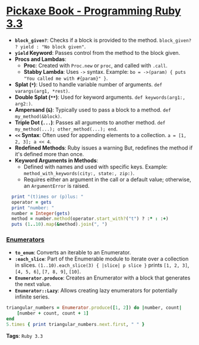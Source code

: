 # [Pickaxe Book - Programming Ruby 3.3](https://learning.oreilly.com/library/view/programming-ruby-3-3/9798888650684/)


- **`block_given?`**: Checks if a block is provided to the method. `block_given? ? yield : "No block given"`.
- **`yield` Keyword**: Passes control from the method to the block given. 
- **Procs and Lambdas**:
  - **Proc**: Created with `Proc.new` or `proc`, and called with `.call`.
  - **Stabby Lambda**: Uses `->` syntax. Example: `bo = ->(param) { puts "You called me with #{param}" }`.
- **Splat (`*`)**: Used to handle variable number of arguments. `def varargs(arg1, *rest)`.
- **Double Splat (`**`)**: Used for keyword arguments. `def keywords(arg1:, arg2:)`.
- **Ampersand (`&`)**: Typically used to pass a block to a method. `def my_method(&block)`.
- **Triple Dot (`...`)**: Passes all arguments to another method. `def my_method(...); other_method(...); end`.
- **`<<` Syntax**: Often used for appending elements to a collection. `a = [1, 2, 3]; a << 4`.
- **Redefined Methods**: Ruby issues a warning But, redefines the method if it's defined more than once.
- **Keyword Arguments in Methods**:
  - Defined with names and used with specific keys. Example: `method_with_keywords(city:, state:, zip:)`.
  - Requires either an argument in the call or a default value; otherwise, an `ArgumentError` is raised.

```ruby
  print "(t)imes or (p)lus: "
  operator = gets
  print "number: "
  number = Integer(gets)
  method = number.method(operator.start_with?("t") ? :* : :+)
  puts (1..10).map(&method).join(", ")
```


### [Enumerators](https://docs.ruby-lang.org/en/master/Enumerator.html)
- **`to_enum`**: Converts an iterable to an Enumerator.
- **`:each_slice`**: Part of the Enumerable module to iterate over a collection in slices. `(1..10).each_slice(3) { |slice| p slice }` prints `[1, 2, 3]`, `[4, 5, 6]`, `[7, 8, 9]`, `[10]`.
- **`Enumerator.produce`**: Creates an Enumerator with a block that generates the next value.
- **`Enumerator::Lazy`**: Allows creating lazy enumerators for potentially infinite series.

```ruby
triangular_numbers = Enumerator.produce([1, 2]) do |number, count|
    [number + count, count + 1]
end
5.times { print triangular_numbers.next.first, " " }
```
**Tags**: `Ruby 3.3`
